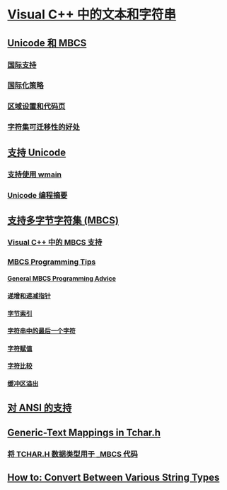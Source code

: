 # [Visual C++ 中的文本和字符串](text-and-strings-in-visual-cpp.md)
## [Unicode 和 MBCS](unicode-and-mbcs.md)
### [国际支持](international-enabling.md)
### [国际化策略](internationalization-strategies.md)
### [区域设置和代码页](locales-and-code-pages.md)
### [字符集可迁移性的好处](benefits-of-character-set-portability.md)
## [支持 Unicode](support-for-unicode.md)
### [支持使用 wmain](support-for-using-wmain.md)
### [Unicode 编程摘要](unicode-programming-summary.md)
## [支持多字节字符集 (MBCS)](support-for-multibyte-character-sets-mbcss.md)
### [Visual C++ 中的 MBCS 支持](mbcs-support-in-visual-cpp.md)
### [MBCS Programming Tips](TocOutOfQuery)
#### [General MBCS Programming Advice](TocOutOfQuery)
#### [递增和递减指针](incrementing-and-decrementing-pointers.md)
#### [字节索引](byte-indices.md)
#### [字符串中的最后一个字符](last-character-in-a-string.md)
#### [字符赋值](character-assignment.md)
#### [字符比较](character-comparison.md)
#### [缓冲区溢出](buffer-overflow.md)
## [对 ANSI 的支持](support-for-ansi.md)
## [Generic-Text Mappings in Tchar.h](TocOutOfQuery)
### [将 TCHAR.H 数据类型用于 _MBCS 代码](using-tchar-h-data-types-with-mbcs-code.md)
## [How to: Convert Between Various String Types](TocOutOfQuery)
